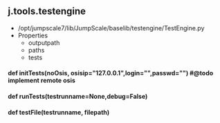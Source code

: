 ## j.tools.testengine

- /opt/jumpscale7/lib/JumpScale/baselib/testengine/TestEngine.py
- Properties
    - outputpath
    - paths
    - tests

#### def initTests(noOsis, osisip="127.0.0.1",login="",passwd="") #@todo implement remote osis 

    

#### def runTests(testrunname=None,debug=False) 

    

#### def testFile(testrunname, filepath) 

    

